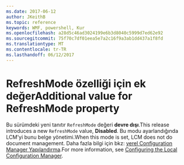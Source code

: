 ```yaml
---
ms.date: 2017-06-12
author: JKeithB
ms.topic: reference
keywords: WMF, powershell, Kur
ms.openlocfilehash: a28d5c46ad3024199e6b3d8040c5999d7ed62e92
ms.sourcegitcommit: 75f70c7df01eea5e7a2c16f9a3ab1dd437a1f8fd
ms.translationtype: MT
ms.contentlocale: tr-TR
ms.lasthandoff: 06/12/2017
---
```

# <a name="additional-value-for-refreshmode-property"></a><span data-ttu-id="955ad-102">RefreshMode özelliği için ek değer</span><span class="sxs-lookup"><span data-stu-id="955ad-102">Additional value for RefreshMode property</span></span>

<span data-ttu-id="955ad-103">Bu sürümdeki yeni tanıtır `RefreshMode` değeri **devre dışı**.</span><span class="sxs-lookup"><span data-stu-id="955ad-103">This release introduces a new `RefreshMode` value, **Disabled**.</span></span> <span data-ttu-id="955ad-104">Bu modu ayarlandığında LCM'yi bunu belge yönetimi.</span><span class="sxs-lookup"><span data-stu-id="955ad-104">When this mode is set, LCM does not do document management.</span></span> <span data-ttu-id="955ad-105">Daha fazla bilgi için bkz: [yerel Configuration Manager Yapılandırma](https://msdn.microsoft.com/powershell/dsc/metaconfig).</span><span class="sxs-lookup"><span data-stu-id="955ad-105">For more information, see [Configuring the Local Configuration Manager](https://msdn.microsoft.com/powershell/dsc/metaconfig).</span></span>

